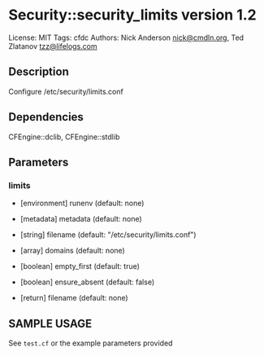 # Security::security_limits version 1.2

License: MIT
Tags: cfdc
Authors: Nick Anderson <nick@cmdln.org>, Ted Zlatanov <tzz@lifelogs.com>

## Description
Configure /etc/security/limits.conf

## Dependencies
CFEngine::dclib, CFEngine::stdlib

## Parameters
### limits
* [environment] runenv (default: none)

* [metadata] metadata (default: none)

* [string] filename (default: "/etc/security/limits.conf")

* [array] domains (default: none)

* [boolean] empty_first (default: true)

* [boolean] ensure_absent (default: false)

* [return] filename (default: none)


## SAMPLE USAGE
See `test.cf` or the example parameters provided

